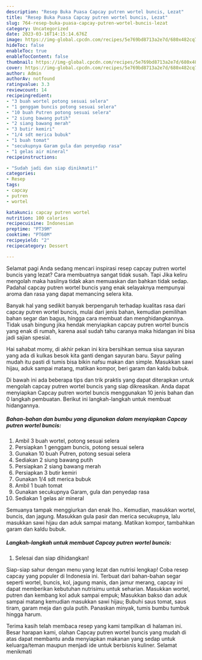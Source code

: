 ```yaml
---
description: "Resep Buka Puasa Capcay putren wortel buncis, Lezat"
title: "Resep Buka Puasa Capcay putren wortel buncis, Lezat"
slug: 764-resep-buka-puasa-capcay-putren-wortel-buncis-lezat
category: Uncategorized
date: 2023-03-16T14:15:14.676Z
image: https://img-global.cpcdn.com/recipes/5e769bd8713a2e7d/680x482cq70/capcay-putren-wortel-buncis-foto-resep-utama.jpg
hideToc: false
enableToc: true
enableTocContent: false
thumbnail: https://img-global.cpcdn.com/recipes/5e769bd8713a2e7d/680x482cq70/capcay-putren-wortel-buncis-foto-resep-utama.jpg
cover: https://img-global.cpcdn.com/recipes/5e769bd8713a2e7d/680x482cq70/capcay-putren-wortel-buncis-foto-resep-utama.jpg
author: Admin
authorAv: notfound
ratingvalue: 3.3
reviewcount: 14
recipeingredient:
- "3 buah wortel potong sesuai selera"
- "1 genggam buncis potong sesuai selera"
- "10 buah Putren potong sesuai selera"
- "2 siung bawang putih"
- "2 siang bawang merah"
- "3 butir kemiri"
- "1/4 sdt merica bubuk"
- "1 buah tomat"
- "secukupnya Garam gula dan penyedap rasa"
- "1 gelas air mineral"
recipeinstructions:

- "Sudah jadi dan siap dinikmati!"
categories:
- Resep
tags:
- capcay
- putren
- wortel

katakunci: capcay putren wortel 
nutrition: 100 calories
recipecuisine: Indonesian
preptime: "PT39M"
cooktime: "PT60M"
recipeyield: "2"
recipecategory: Dessert

---
```



Selamat pagi Anda sedang mencari inspirasi resep capcay putren wortel buncis yang lezat? Cara membuatnya sangat tidak susah. Tapi Jika keliru mengolah maka hasilnya tidak akan memuaskan dan bahkan tidak sedap. Padahal capcay putren wortel buncis yang enak selayaknya mempunyai aroma dan rasa yang dapat memancing selera kita.


Banyak hal yang sedikit banyak berpengaruh terhadap kualitas rasa dari capcay putren wortel buncis, mulai dari jenis bahan, kemudian pemilihan bahan segar dan bagus, hingga cara membuat dan menghidangkannya. Tidak usah bingung jika hendak menyiapkan capcay putren wortel buncis yang enak di rumah, karena asal sudah tahu caranya maka hidangan ini bisa jadi sajian spesial.

Hai sahabat momy, di akhir pekan ini kira bersihkan semua sisa sayuran yang ada di kulkas besok kita ganti dengan sayuran baru. Sayur paling mudah itu pasti di tumis bisa bikin nafsu makan dan simple. Masukkan sawi hijau, aduk sampai matang, matikan kompor, beri garam dan kaldu bubuk.


Di bawah ini ada beberapa tips dan trik praktis yang dapat diterapkan untuk mengolah capcay putren wortel buncis yang siap dikreasikan. Anda dapat menyiapkan Capcay putren wortel buncis menggunakan 10 jenis bahan dan 0 langkah pembuatan. Berikut ini langkah-langkah untuk membuat hidangannya.

<!--inarticleads1-->

##### Bahan-bahan dan bumbu yang digunakan dalam menyiapkan Capcay putren wortel buncis:

1. Ambil 3 buah wortel, potong sesuai selera
1. Persiapkan 1 genggam buncis, potong sesuai selera
1. Gunakan 10 buah Putren, potong sesuai selera
1. Sediakan 2 siung bawang putih
1. Persiapkan 2 siang bawang merah
1. Persiapkan 3 butir kemiri
1. Gunakan 1/4 sdt merica bubuk
1. Ambil 1 buah tomat
1. Gunakan secukupnya Garam, gula dan penyedap rasa
1. Sediakan 1 gelas air mineral


Semuanya tampak menggiurkan dan enak lho.. Kemudian, masukkan wortel, buncis, dan jagung. Masukkan gula pasir dan merica secukupnya, lalu masukkan sawi hijau dan aduk sampai matang. Matikan kompor, tambahkan garam dan kaldu bubuk. 

<!--inarticleads2-->

##### Langkah-langkah untuk membuat Capcay putren wortel buncis:


1. Selesai dan siap dihidangkan!

Siap-siap sahur dengan menu yang lezat dan nutrisi lengkap! Coba resep capcay yang populer di Indonesia ini. Terbuat dari bahan-bahan segar seperti wortel, buncis, kol, jagung manis, dan jamur merang, capcay ini dapat memberikan kebutuhan nutrisimu untuk seharian. Masukkan wortel, putren dan kembang kol aduk sampai empuk; Masukkan bakso dan aduk sampai matang kemudian masukkan sawi hijau; Bubuhi saus tomat, saus tiram, garam meja dan gula putih. Panaskan minyak, tumis bumbu tumbuk hingga harum. 

Terima kasih telah membaca resep yang kami tampilkan di halaman ini. Besar harapan kami, olahan Capcay putren wortel buncis yang mudah di atas dapat membantu anda menyiapkan makanan yang sedap untuk keluarga/teman maupun menjadi ide untuk berbisnis kuliner. Selamat menikmati
